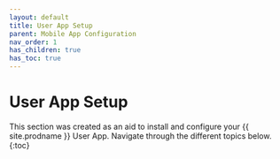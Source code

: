 ```yaml
---
layout: default
title: User App Setup
parent: Mobile App Configuration
nav_order: 1
has_children: true
has_toc: true
---
```

# User App Setup

This section was created as an aid to install and configure your {{ site.prodname }} User App. Navigate through the different topics below.
{:toc}